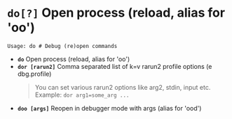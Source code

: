 <!-- TITLE: do -->

#  **`do[?]`** Open process (reload, alias for 'oo')


```text
Usage: do # Debug (re)open commands
```


- **`do`** Open process (reload, alias for 'oo')
- **`dor [rarun2]`** Comma separated list of k=v rarun2 profile options (e dbg.profile)
	> You can set various rarun2 options like arg2, stdin, input etc. Example: `dor arg1=some_arg ...`
- **`doo [args]`** Reopen in debugger mode with args (alias for 'ood')

<p hidden>do dor doo</p>